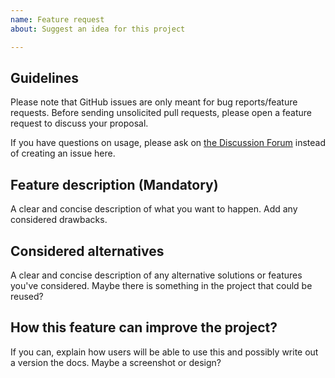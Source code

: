 ```yaml
---
name: Feature request
about: Suggest an idea for this project

---
```


## Guidelines

Please note that GitHub issues are only meant for bug reports/feature requests. 
Before sending unsolicited pull requests, please open a feature request to discuss your proposal.

If you have questions on usage, please ask on [the Discussion Forum](https://community.neo4j.com) instead of creating an issue here.

## Feature description (Mandatory)

A clear and concise description of what you want to happen. 
Add any considered drawbacks.

## Considered alternatives

A clear and concise description of any alternative solutions or features you've considered. 
Maybe there is something in the project that could be reused?

## How this feature can improve the project?

If you can, explain how users will be able to use this and possibly write out a version the docs.
Maybe a screenshot or design?
